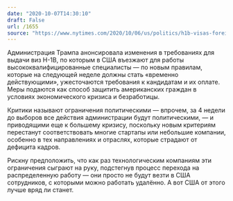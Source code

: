 ```yaml
---
date: "2020-10-07T14:30:10"
draft: False
url: /1655
source: "https://www.nytimes.com/2020/10/06/us/politics/h1b-visas-foreign-workers-trump.html"
---
```


Администрация Трампа анонсировала изменения в требованиях для выдачи виз H-1B, по которым в США въезжают для работы высококвалифицированные специалисты — по новым правилам, которые на следующей неделе должны стать «временно действующими», ужесточаются требования к кандидатам и их оплате. Меры подаются как способ защитить американских граждан в условиях экономического кризиса и безработицы.

Критики называют ограничения политическими — впрочем, за 4 недели до выборов все действия администрации будут политическими, — и приводящими еще к большему кризису, поскольку новым критериям перестанут соответствовать многие стартапы или небольшие компании, особенно в тех направлениях и отраслях, которые страдают от дефицита кадров.

Рискну предположить, что как раз технологическим компаниям эти ограничения сыграют на руку, подстегнув процесс перехода на распределенную работу — они просто не будут везти в США сотрудников, с которыми можно работать удалённо. А вот США от этого лучше вряд ли станет.
